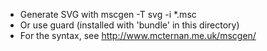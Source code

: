 * Generate SVG with mscgen -T svg -i *.msc
* Or use guard (installed with 'bundle' in this directory)
* For the syntax, see http://www.mcternan.me.uk/mscgen/
